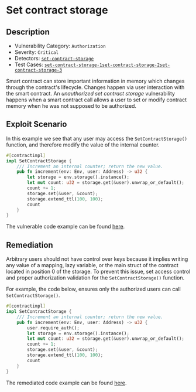 # Set contract storage

## Description
- Vulnerability Category: `Authorization`
- Severity: `Critical`
- Detectors: [`set-contract-storage`](https://github.com/CoinFabrik/scout-soroban/tree/main/detectors/set-contract-storage)
- Test Cases: [`set-contract-storage-1`](https://github.com/CoinFabrik/scout-soroban/tree/main/test-cases/set-contract-storage/set-contract-storage-1)[`set-contract-storage-2`](https://github.com/CoinFabrik/scout-soroban/tree/main/test-cases/set-contract-storage/set-contract-storage-2)[`set-contract-storage-3`](https://github.com/CoinFabrik/scout-soroban/tree/main/test-cases/set-contract-storage/set-contract-storage-3)

Smart contract can store important information in memory which changes 
through the contract's lifecycle. Changes happen via user interaction with 
the smart contract. An _unauthorized set contract storage_ vulnerability 
happens when a smart contract call allows a user to set or modify contract 
memory when he was not supposed to be authorized.

## Exploit Scenario
In this example we see that any user may access the 
`SetContractStorage()` function, and therefore modify the value of the internal counter.

```rust
#[contractimpl]
impl SetContractStorage {
    /// Increment an internal counter; return the new value.
    pub fn increment(env: Env, user: Address) -> u32 {
        let storage = env.storage().instance();
        let mut count: u32 = storage.get(&user).unwrap_or_default();
        count += 1;
        storage.set(&user, &count);
        storage.extend_ttl(100, 100);
        count
    }
}
```

The vulnerable code example can be found [here](https://github.com/CoinFabrik/scout-soroban/tree/main/test-cases/set-contract-storage/set-contract-storage-1/vulnerable-example).

## Remediation
Arbitrary users should not have control over keys because it implies writing 
any value of a mapping, lazy variable, or the main struct of the contract 
located in position 0 of the storage. 
To prevent this issue, set access control and proper authorization validation 
for the `SetContractStorage()` function. 

For example, the code below, ensures only the authorized users can call 
`SetContractStorage()`.

```rust
#[contractimpl]
impl SetContractStorage {
    /// Increment an internal counter; return the new value.
    pub fn increment(env: Env, user: Address) -> u32 {
        user.require_auth();
        let storage = env.storage().instance();
        let mut count: u32 = storage.get(&user).unwrap_or_default();
        count += 1;
        storage.set(&user, &count);
        storage.extend_ttl(100, 100);
        count
    }
}
```

The remediated code example can be found [here](https://github.com/CoinFabrik/scout-soroban/tree/main/test-cases/set-contract-storage/set-contract-storage-1/remediated-example).